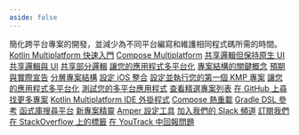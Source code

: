 ```yaml
---
aside: false
---
```

<topic
    xmlns:xsi="http://www.w3.org/2001/XMLSchema-instance"
    xsi:noNamespaceSchemaLocation="https://resources.jetbrains.com/writerside/1.0/topic.v2.xsd"
    title="Kotlin Multiplatform" id="multiplatform">
    <section-starting-page>
        <title>Kotlin Multiplatform</title>
        <description>
            簡化跨平台專案的開發，並減少為不同平台編寫和維護相同程式碼所需的時間。
        </description>
        <spotlight>
            <a href="https://www.jetbrains.com/help/kotlin-multiplatform-dev/quickstart.html" type="cross-platform" summary="設定並執行您的第一個 KMP 專案">Kotlin Multiplatform 快速入門</a>
            <a href="https://www.jetbrains.com/help/kotlin-multiplatform-dev/compose-multiplatform.html" summary="探索由 JetBrains 開發的基於 Kotlin 的宣告式多平台 UI 框架">Compose Multiplatform</a>
        </spotlight>
        <primary>
            <title>熱門使用案例</title>
            <a href="https://www.jetbrains.com/help/kotlin-multiplatform-dev/multiplatform-create-first-app.html" summary="了解 Kotlin Multiplatform 並在 Android Studio 中建立適用於 Android 和 iOS 的行動應用程式">共享邏輯但保持原生 UI</a>
            <a href="https://www.jetbrains.com/help/kotlin-multiplatform-dev/compose-multiplatform-create-first-app.html" summary="使用 Compose Multiplatform 建立在 Android、iOS 和桌面之間共享 UI 的應用程式">共享邏輯與 UI</a>
            <a href="https://www.jetbrains.com/help/kotlin-multiplatform-dev/multiplatform-ktor-sqldelight.html" summary="建立一個在 Android 和 iOS 之間具有共享資料存取層的多平台應用程式">共享部分邏輯</a>
            <a href="https://www.jetbrains.com/help/kotlin-multiplatform-dev/multiplatform-integrate-in-existing-app.html" summary="讓您的 Android 應用程式在 iOS 上運行">讓您的應用程式多平台化</a>
        </primary>
        <secondary>
            <title>Kotlin Multiplatform 技術</title>
            <a href="https://www.jetbrains.com/help/kotlin-multiplatform-dev/multiplatform-discover-project.html" summary="學習基礎知識：通用和平台特定程式碼、目標與原始碼集">專案結構的關鍵概念</a>
            <a href="https://www.jetbrains.com/help/kotlin-multiplatform-dev/multiplatform-expect-actual.html" summary="使用預期與實際宣告來存取平台特定 API">預期與實際宣告</a>
            <a href="https://www.jetbrains.com/help/kotlin-multiplatform-dev/multiplatform-hierarchy.html" summary="為共享通用程式碼安排原始碼集層次結構">分層專案結構</a>
            <a href="https://www.jetbrains.com/help/kotlin-multiplatform-dev/multiplatform-ios-integration-overview.html" summary="將 Kotlin Multiplatform 共享模組整合到您的 iOS 應用程式中">設定 iOS 整合</a>
        </secondary>
        <misc>
            <links narrow="true">
                <group>
                    <title>教學與範例</title>
                    <a href="https://www.jetbrains.com/help/kotlin-multiplatform-dev/quickstart.html" summary="設定並執行您的第一個 KMP 專案">設定並執行您的第一個 KMP 專案</a>
                    <a href="https://www.jetbrains.com/help/kotlin-multiplatform-dev/multiplatform-integrate-in-existing-app.html" summary="讓您的 Android 應用程式在 iOS 上運行">讓您的應用程式多平台化</a>
                    <a href="https://www.jetbrains.com/help/kotlin-multiplatform-dev/multiplatform-run-tests.html" summary="了解如何建立和測試 Kotlin Multiplatform 應用程式">測試您的多平台應用程式</a>
                    <a href="https://www.jetbrains.com/help/kotlin-multiplatform-dev/multiplatform-samples.html" summary="Kotlin Multiplatform 範例">查看精選專案列表</a>
                    <a href="https://github.com/topics/kotlin-multiplatform-sample" summary="GitHub &quot;kotlin-multiplatform&quot; 主題">在 GitHub 上尋找更多專案</a>
                </group>
                <group>
                    <title>工具</title>
                    <a href="https://plugins.jetbrains.com/plugin/14936-kotlin-multiplatform" summary="適用於 IntelliJ IDEA 和 Android Studio 的 Kotlin Multiplatform 外掛程式">Kotlin Multiplatform IDE 外掛程式</a>
                    <a href="https://www.jetbrains.com/help/kotlin-multiplatform-dev/compose-hot-reload.html" summary="使用 Compose 熱重載快速迭代您的 UI">Compose 熱重載</a>
                    <a href="https://www.jetbrains.com/help/kotlin-multiplatform-dev/multiplatform-dsl-reference.html" summary="為 Kotlin Multiplatform 專案設定 Gradle 建構指令碼">Gradle DSL 參考</a>
                    <a href="https://klibs.io/" summary="由 JetBrains 開發的 Kotlin Multiplatform 函式庫實驗性搜尋平台">函式庫搜尋平台</a>
                    <a href="https://kmp.jetbrains.com/" summary="快速產生並下載多平台專案範本">新專案精靈</a>
                    <a href="https://www.jetbrains.com/help/kotlin-multiplatform-dev/amper.html" summary="使用 Amper 進行專案設定">Amper 設定工具</a>
                </group>
                <group>
                    <title>社群與協助</title>
                    <a href="https://kotlinlang.slack.com/archives/C3PQML5NU" summary="Kotlin Slack">加入我們的 Slack 頻道</a>
                    <a href="https://stackoverflow.com/questions/tagged/kotlin-multiplatform" summary="訂閱 kotlin-multiplatform 標籤">訂閱我們在 StackOverflow 上的標籤</a>
                    <a href="https://youtrack.jetbrains.com/newIssue?project=KT" summary="Kotlin 問題追蹤器">在 YouTrack 中回報問題</a>
                </group>
            </links>
        </misc>
    </section-starting-page>
</topic>